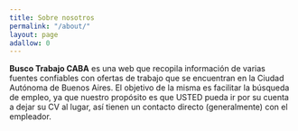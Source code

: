 ```yaml
---
title: Sobre nosotros
permalink: "/about/"
layout: page
adallow: 0
---
```


**Busco Trabajo CABA** es una web que recopila información de varias fuentes confiables con ofertas de trabajo que se encuentran en la Ciudad Autónoma de Buenos Aires. El objetivo de la misma es facilitar la búsqueda de empleo, ya que nuestro propósito es que USTED pueda ir por su cuenta a dejar su CV al lugar, así tienen un contacto directo (generalmente) con el empleador.





